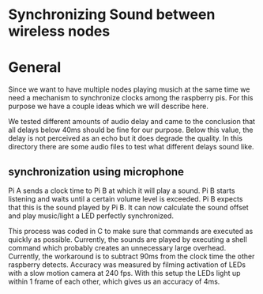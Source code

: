# Synchronizing Sound between wireless nodes

# General

Since we want to have multiple nodes playing musich at the same time we need a mechanism to synchronize clocks among the raspberry pis. For this purpose we have a 
couple ideas which we will describe here. 

We tested different amounts of audio delay and came to the conclusion that all delays below 40ms should be fine for our purpose. Below this value, the delay is not 
perceived as an echo but it does degrade the quality. In this directory there are some audio files to test what different delays sound like.

## synchronization using microphone

Pi A sends a clock time to Pi B at which it will play a sound. Pi B starts listening and waits until a certain volume level is exceeded. 
Pi B expects that this is the sound played by Pi B. It can now calculate the sound offset and play music/light a LED perfectly synchronized.

This process was coded in C to make sure that commands are executed as quickly as possible. Currently, the sounds are played by executing a shell command 
which probably creates an unnecessary large overhead. Currently, the workaround is to subtract 90ms from the clock time the other raspberry detects. 
Accuracy was measured by filming activation of LEDs with a slow motion camera at 240 fps. With this setup the LEDs light up within 1 frame of each other, 
which gives us an accuracy of 4ms.
